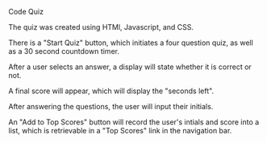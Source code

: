Code Quiz

The quiz was created using HTMl, Javascript, and CSS.

There is a "Start Quiz" button, which initiates a four question quiz, as well as a 30 second countdown timer.

After a user selects an answer, a display will state whether it is correct or not.

A final score will appear, which will display the "seconds left".

After answering the questions, the user will input their initials.

An "Add to Top Scores" button will record the user's intials and score into a list, which is retrievable in a "Top Scores" link in the navigation bar.
